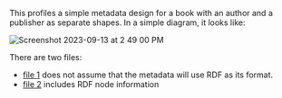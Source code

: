 This profiles a simple metadata design for a book with an author and a publisher as separate shapes. In a simple diagram, it looks like:

![Screenshot 2023-09-13 at 2 49 00 PM](https://github.com/dcmi/dctap/assets/1564129/41370f85-d749-4d6b-af88-94b4728dcb04)

There are two files: 
* [file 1](simpleBook2.csv) does not assume that the metadata will use RDF as its format. 
* [file 2](simpleBook2RDF.csv) includes RDF node information





